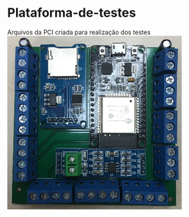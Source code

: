# Plataforma-de-testes
Arquivos da PCI criada para realização dos testes
![Placa](/image/IMG_7063.JPG)
